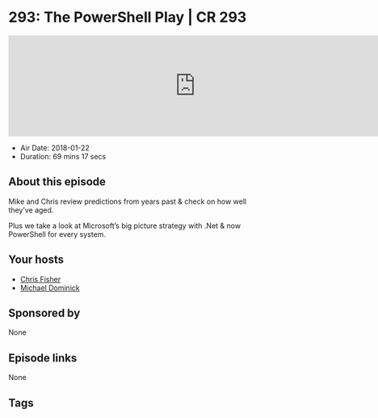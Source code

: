 # 293: The PowerShell Play | CR 293

<iframe src="https://player.fireside.fm/v2/MLf2ZzhC+i7167JD3?theme=dark" width="740" height="200" frameborder="0" scrolling="no"></iframe>

* Air Date: 2018-01-22
* Duration: 69 mins 17 secs

## About this episode

Mike and Chris review predictions from years past & check on how well they’ve aged.

Plus we take a look at Microsoft’s big picture strategy with .Net & now PowerShell for every system.

## Your hosts
* [Chris Fisher](https://coder.show/hosts/chrislas)
* [Michael Dominick](https://coder.show/hosts/michael)

## Sponsored by

None



## Episode links

None



## Tags

